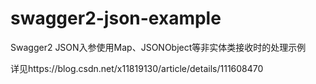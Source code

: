 # swagger2-json-example
Swagger2 JSON入参使用Map、JSONObject等非实体类接收时的处理示例

详见https://blog.csdn.net/x11819130/article/details/111608470
